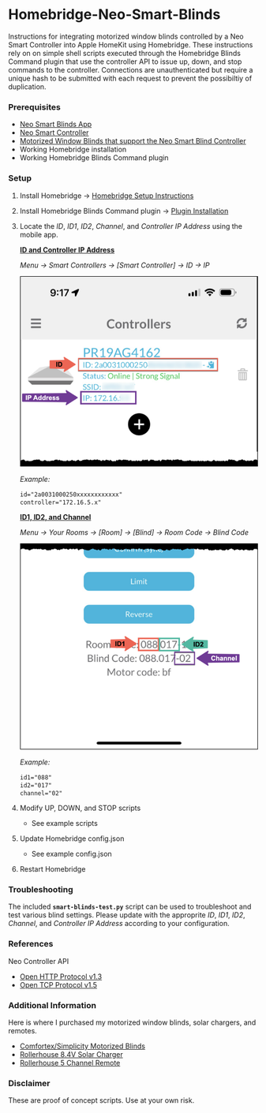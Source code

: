 # Homebridge-Neo-Smart-Blinds

Instructions for integrating motorized window blinds controlled by a Neo Smart Controller into Apple HomeKit using Homebridge. These instructions rely on on simple shell scripts executed through the Homebridge Blinds Command plugin that use the controller API to issue up, down, and stop commands to the controller. Connections are unauthenticated but require a unique hash to be submitted with each request to prevent the possibiltiy of duplication.

### Prerequisites

- [Neo Smart Blinds App](https://apps.apple.com/app/id1046912127)
- [Neo Smart Controller](https://neosmartblinds.com/smartcontroller/)
- [Motorized Window Blinds that support the Neo Smart Blind Controller](https://comfortex.com/motorized-shades/)
- Working Homebridge installation
- Working Homebridge Blinds Command plugin

### Setup

1. Install Homebridge &rarr; [Homebridge Setup Instructions](https://github.com/homebridge/homebridge/wiki#homebridge-setup-instructions)

2. Install Homebridge Blinds Command plugin &rarr; [Plugin Installation](https://github.com/hjdhjd/homebridge-blinds-cmd#installation)

3. Locate the _ID_, _ID1_, _ID2_, _Channel_, and _Controller IP Address_ using the mobile app.

	<ins>__ID and Controller IP Address__</ins>

	_Menu &rarr; Smart Controllers &rarr; [Smart Controller] &rarr; ID &rarr; IP_

	<img src="imgs/id-ip.png" style="border: 1px solid black">

	_Example:_

	```
	id="2a0031000250xxxxxxxxxxxx"
	controller="172.16.5.x"
	```

	<ins>__ID1, ID2, and Channel__</ins>

	_Menu &rarr; Your Rooms &rarr; [Room] &rarr; [Blind] &rarr; Room Code &rarr; Blind Code_

	<img src="imgs/id1-id2-channel.png" style="border: 1px solid black">

	_Example:_

	```
	id1="088"
	id2="017"
	channel="02"
	```

4. Modify UP, DOWN, and STOP scripts

	- See example scripts

5. Update Homebridge config.json

	- See example config.json

6. Restart Homebridge

### Troubleshooting

The included __```smart-blinds-test.py```__ script can be used to troubleshoot and test various blind settings. Please update with the approprite _ID_, _ID1_, _ID2_, _Channel_, and _Controller IP Address_ according to your configuration.

### References

Neo Controller API

- [Open HTTP Protocol v1.3 ](api/Open%20Local%20HTTP%20Protocol%20V1.3.pdf)
- [Open TCP Protocol v1.5 ](api/Open%20TCP%20Protocol%20V1.5.pdf)

### Additional Information

Here is where I purchased my motorized window blinds, solar chargers, and remotes.

- [Comfortex/Simplicity Motorized Blinds](https://northsolarscreen.com/)
- [Rollerhouse 8.4V Solar Charger](https://www.amazon.com/gp/product/B07BR1S6B8/ref=ppx_yo_dt_b_search_asin_title?ie=UTF8&psc=1)
- [Rollerhouse 5 Channel Remote](https://www.amazon.com/gp/product/B077P7YWQH/ref=ppx_yo_dt_b_search_asin_title?ie=UTF8&psc=1)


### Disclaimer

These are proof of concept scripts. Use at your own risk.


